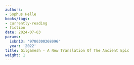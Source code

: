 ```yaml
---
authors:
- Sophus Helle
books/tags:
- currently-reading
- fiction
date: 2024-07-03
params:
  isbn13: '9780300268096'
  year: '2022'
title: Gilgamesh - A New Translation Of The Ancient Epic
weight: 1
---
```



<!--more-->
